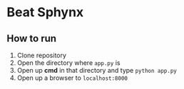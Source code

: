 # Beat Sphynx

## How to run
1. Clone repository
2. Open the directory where `app.py` is
3. Open up **cmd** in that directory and type `python app.py`
4. Open up a browser to `localhost:8000`
